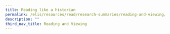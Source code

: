 ```yaml
---
title: Reading like a historian
permalink: /elis/resources/read/research-summaries/reading-and-viewing/reading-like-a-historian/
description: ""
third_nav_title: Reading and Viewing
---
```

